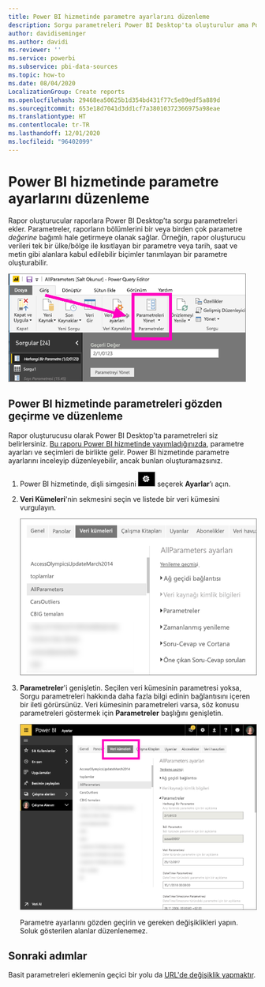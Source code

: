 ```yaml
---
title: Power BI hizmetinde parametre ayarlarını düzenleme
description: Sorgu parametreleri Power BI Desktop'ta oluşturulur ama Power BI hizmetinde gözden geçirilebilir ve güncelleştirilebilir
author: davidiseminger
ms.author: davidi
ms.reviewer: ''
ms.service: powerbi
ms.subservice: pbi-data-sources
ms.topic: how-to
ms.date: 08/04/2020
LocalizationGroup: Create reports
ms.openlocfilehash: 29468ea50625b1d354bd431f77c5e89edf5a889d
ms.sourcegitcommit: 653e18d7041d3dd1cf7a38010372366975a98eae
ms.translationtype: HT
ms.contentlocale: tr-TR
ms.lasthandoff: 12/01/2020
ms.locfileid: "96402099"
---
```

# <a name="edit-parameter-settings-in-the-power-bi-service"></a>Power BI hizmetinde parametre ayarlarını düzenleme
Rapor oluşturucular raporlara Power BI Desktop’ta sorgu parametreleri ekler. Parametreler, raporların bölümlerini bir veya birden çok parametre *değerine* bağımlı hale getirmeye olanak sağlar. Örneğin, rapor oluşturucu verileri tek bir ülke/bölge ile kısıtlayan bir parametre veya tarih, saat ve metin gibi alanlara kabul edilebilir biçimler tanımlayan bir parametre oluşturabilir.

![Desktop'ta Parametreleri Yönet seçeneğinin gösterildiği Giriş sekmesi](media/service-parameters/power-bi-manage-parameters.png)

## <a name="review-and-edit-parameters-in-power-bi-service"></a>Power BI hizmetinde parametreleri gözden geçirme ve düzenleme

Rapor oluşturucusu olarak Power BI Desktop'ta parametreleri siz belirlersiniz. [Bu raporu Power BI hizmetinde yayımladığınızda](../create-reports/desktop-upload-desktop-files.md), parametre ayarları ve seçimleri de birlikte gelir. Power BI hizmetinde parametre ayarlarını inceleyip düzenleyebilir, ancak bunları oluşturamazsınız.

1. Power BI hizmetinde, dişli simgesini ![dişli simgesi](media/service-parameters/power-bi-cog.png) seçerek **Ayarlar**’ı açın.

2. **Veri Kümeleri**'nin sekmesini seçin ve listede bir veri kümesini vurgulayın. 
    
    ![Veri Kümeleri sekmesinin seçili olduğu Ayarlar penceresi](media/service-parameters/power-bi-select-dataset2.png)

3. **Parametreler**'i genişletin.  Seçilen veri kümesinin parametresi yoksa, Sorgu parametreleri hakkında daha fazla bilgi edinin bağlantısını içeren bir ileti görürsünüz. Veri kümesinin parametreleri varsa, söz konusu parametreleri göstermek için **Parametreler** başlığını genişletin. 

    ![Parametreler'in genişletildiği Ayarlar penceresi](media/service-parameters/power-bi-settings.png)

    Parametre ayarlarını gözden geçirin ve gereken değişiklikleri yapın. Soluk gösterilen alanlar düzenlenemez. 


## <a name="next-steps"></a>Sonraki adımlar
Basit parametreleri eklemenin geçici bir yolu da [URL'de değişiklik yapmaktır](../collaborate-share/service-url-filters.md).
